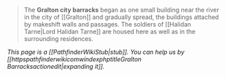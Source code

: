 > The **Gralton city barracks** began as one small building near the river in the city of [[Gralton]] and gradually spread, the buildings attached by makeshift walls and passages. The soldiers of [[Halidan Tarne|Lord Halidan Tarne]] are housed here as well as in the surrounding residences.



*This page is a [[PathfinderWikiStub|stub]]. You can help us by [[httpspathfinderwikicomwindexphptitleGralton Barracksactionedit|expanding it]].*







